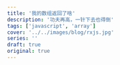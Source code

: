 ```yaml
---
title: '我的数组返回了啥'
description: '功夫再高，一针下去也得倒'
tags: ['javascript', 'array']
cover: '../../images/blog/rxjs.jpg'
series: ''
draft: true
original: true
---
```

